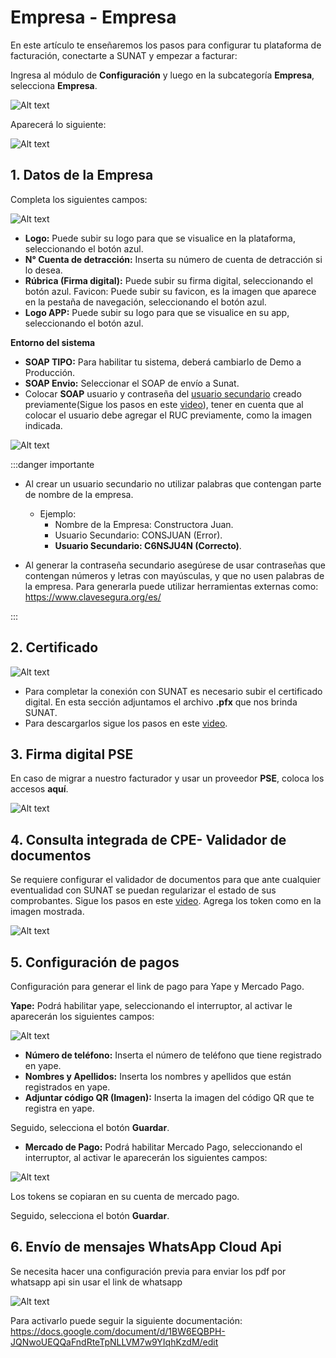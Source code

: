 
# Empresa - Empresa

En este artículo te enseñaremos los pasos para configurar tu plataforma de facturación, conectarte a SUNAT y empezar a facturar:

Ingresa al módulo de **Configuración** y luego en la subcategoría **Empresa**, selecciona **Empresa**.

![Alt text](img/empresaa1.jpg)

Aparecerá lo siguiente:

![Alt text](img/download.png)

## 1.  Datos de la Empresa
   
Completa los siguientes campos:

![Alt text](img/datosempresaa2.jpg)

* **Logo:** Puede subir su logo para que se visualice en la plataforma, seleccionando el botón azul.
* **N° Cuenta de detracción:** Inserta su número de cuenta de detracción si lo desea.
* **Rúbrica (Firma digital):** Puede subir su firma digital, seleccionando el botón azul.
Favicon: Puede subir su favicon, es la imagen que aparece en la pestaña de navegación, seleccionando el botón azul.
* **Logo APP:** Puede subir su logo para que se visualice en su app, seleccionando el botón azul.
  
**Entorno del sistema**

* **SOAP TIPO:** Para habilitar tu sistema, deberá cambiarlo de Demo a Producción.
* **SOAP Envio:** Seleccionar el SOAP de envío a Sunat.
* Colocar **SOAP** usuario y contraseña del [usuario secundario](#) creado previamente(Sigue los pasos en este [video](#)), tener en cuenta que al colocar el usuario debe agregar el RUC previamente, como la imagen indicada.

![Alt text](img/datosempresaa3.jpg)

:::danger importante

* Al crear un usuario secundario no utilizar palabras que contengan parte de nombre
de la empresa.

  * Ejemplo:
    * Nombre de la Empresa: Constructora Juan.
    * Usuario Secundario: CONSJUAN (Error).
    * **Usuario Secundario: C6NSJU4N (Correcto)**.
* Al generar la contraseña secundario asegúrese de usar contraseñas que
contengan números y letras con mayúsculas, y que no usen palabras de la
empresa. Para generarla puede utilizar herramientas externas como: https://www.clavesegura.org/es/

:::

## 2.  Certificado

![Alt text](img/reportecertificado.jpg)

* Para completar la conexión con SUNAT es necesario subir el certificado digital. En esta sección adjuntamos el archivo **.pfx** que nos brinda SUNAT.
* Para descargarlos sigue los pasos en este  [video](#).

## 3.  Firma digital PSE

En caso de migrar a nuestro facturador y usar un proveedor **PSE**, coloca los accesos **aquí**.

![Alt text](img/datosempresaa5.jpg)

## 4.  Consulta integrada de CPE- Validador de documentos

Se requiere configurar el validador de documentos para que ante cualquier eventualidad con SUNAT se puedan regularizar el estado de sus comprobantes. Sigue los pasos en este [video](#). Agrega los token como en la imagen mostrada.

![Alt text](img/datosempresaa4.jpg)

## 5.  Configuración de pagos 

Configuración para generar el link de pago para Yape y Mercado Pago.

**Yape:** Podrá habilitar yape, seleccionando el interruptor, al activar le aparecerán los siguientes campos:

![Alt text](img/datosempresaa66.jpg)

* **Número de teléfono:** Inserta el número de teléfono que tiene registrado en yape.
* **Nombres y Apellidos:** Inserta los nombres y apellidos que están registrados en yape.
* **Adjuntar código QR (Imagen):** Inserta la imagen del código QR que te registra en yape.

Seguido, selecciona el botón **Guardar**.

* **Mercado de Pago:** Podrá habilitar Mercado Pago, seleccionando el interruptor, al activar le aparecerán los siguientes campos:

![Alt text](img/mercadolibre.jpg)

Los tokens se copiaran en su cuenta de mercado pago. 

Seguido, selecciona el botón **Guardar**.

## 6.  Envío de mensajes WhatsApp Cloud Api

Se necesita hacer una configuración previa para enviar los pdf por whatsapp api sin usar el link de whatsapp

![Alt text](img/datosempresaa22.jpg)

Para activarlo puede seguir la siguiente documentación: https://docs.google.com/document/d/1BW6EQBPH-JQNwoUEQQaFndRteTpNLLVM7w9YIqhKzdM/edit